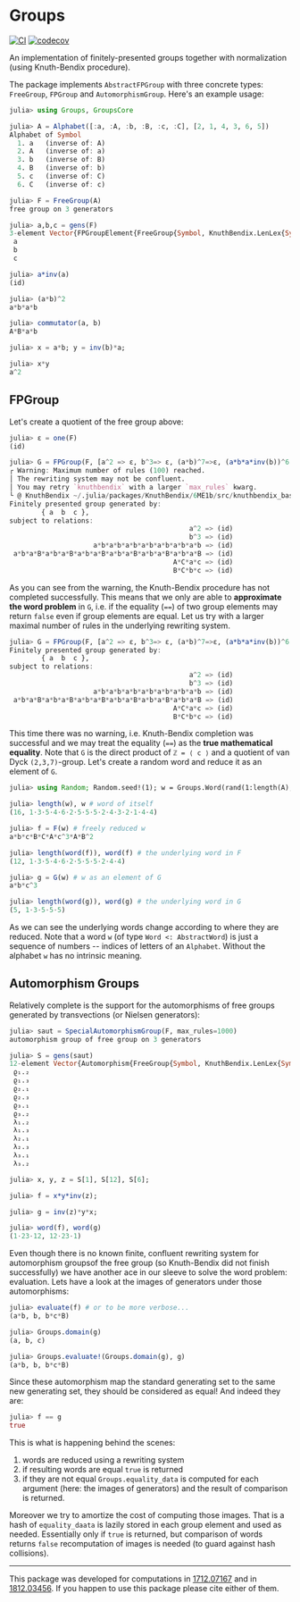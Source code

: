 # Groups
[![CI](https://github.com/kalmarek/Groups.jl/actions/workflows/ci.yml/badge.svg)](https://github.com/kalmarek/Groups.jl/actions/workflows/ci.yml)
[![codecov](https://codecov.io/gh/kalmarek/Groups.jl/branch/master/graph/badge.svg)](https://codecov.io/gh/kalmarek/Groups.jl)

An implementation of finitely-presented groups together with normalization (using Knuth-Bendix procedure).

The package implements `AbstractFPGroup` with three concrete types: `FreeGroup`, `FPGroup` and `AutomorphismGroup`. Here's an example usage:

```julia
julia> using Groups, GroupsCore

julia> A = Alphabet([:a, :A, :b, :B, :c, :C], [2, 1, 4, 3, 6, 5])
Alphabet of Symbol
  1. a   (inverse of: A)
  2. A   (inverse of: a)
  3. b   (inverse of: B)
  4. B   (inverse of: b)
  5. c   (inverse of: C)
  6. C   (inverse of: c)

julia> F = FreeGroup(A)
free group on 3 generators

julia> a,b,c = gens(F)
3-element Vector{FPGroupElement{FreeGroup{Symbol, KnuthBendix.LenLex{Symbol}}, …}}:
 a
 b
 c

julia> a*inv(a)
(id)

julia> (a*b)^2
a*b*a*b

julia> commutator(a, b)
A*B*a*b

julia> x = a*b; y = inv(b)*a;

julia> x*y
a^2
```

## FPGroup
Let's create a quotient of the free group above:
```julia
julia> ε = one(F)
(id)

julia> G = FPGroup(F, [a^2 => ε, b^3=> ε, (a*b)^7=>ε, (a*b*a*inv(b))^6 => ε, commutator(a, c) => ε, commutator(b, c) => ε ], max_rules=100)
┌ Warning: Maximum number of rules (100) reached.
│ The rewriting system may not be confluent.
│ You may retry `knuthbendix` with a larger `max_rules` kwarg.
└ @ KnuthBendix ~/.julia/packages/KnuthBendix/6ME1b/src/knuthbendix_base.jl:8
Finitely presented group generated by:
        { a  b  c },
subject to relations:
                                             a^2 => (id)
                                             b^3 => (id)
                     a*b*a*b*a*b*a*b*a*b*a*b*a*b => (id)
 a*b*a*B*a*b*a*B*a*b*a*B*a*b*a*B*a*b*a*B*a*b*a*B => (id)
                                         A*C*a*c => (id)
                                         B*C*b*c => (id)
```
As you can see from the warning, the Knuth-Bendix procedure has not completed successfully. This means that we only are able to **approximate the word problem** in `G`, i.e. if the equality (`==`) of two group elements may return `false` even if group elements are equal. Let us try with a larger maximal number of rules in the underlying rewriting system.

```julia
julia> G = FPGroup(F, [a^2 => ε, b^3=> ε, (a*b)^7=>ε, (a*b*a*inv(b))^6 => ε, commutator(a, c) => ε, commutator(b, c) => ε ], max_rules=500)
Finitely presented group generated by:
        { a  b  c },
subject to relations:
                                             a^2 => (id)
                                             b^3 => (id)
                     a*b*a*b*a*b*a*b*a*b*a*b*a*b => (id)
 a*b*a*B*a*b*a*B*a*b*a*B*a*b*a*B*a*b*a*B*a*b*a*B => (id)
                                         A*C*a*c => (id)
                                         B*C*b*c => (id)

```
This time there was no warning, i.e. Knuth-Bendix completion was successful and we may treat the equality (`==`) as the **true mathematical equality**. Note that `G` is the direct product of `ℤ = ⟨ c ⟩` and a quotient of van Dyck `(2,3,7)`-group. Let's create a random word and reduce it as an element of `G`.
```julia
julia> using Random; Random.seed!(1); w = Groups.Word(rand(1:length(A), 16));

julia> length(w), w # word of itself
(16, 1·3·5·4·6·2·5·5·5·2·4·3·2·1·4·4)

julia> f = F(w) # freely reduced w
a*b*c*B*C*A*c^3*A*B^2

julia> length(word(f)), word(f) # the underlying word in F
(12, 1·3·5·4·6·2·5·5·5·2·4·4)

julia> g = G(w) # w as an element of G
a*b*c^3

julia> length(word(g)), word(g) # the underlying word in G
(5, 1·3·5·5·5)
```
As we can see the underlying words change according to where they are reduced.
Note that a word `w` (of type `Word <: AbstractWord`) is just a sequence of numbers -- indices of letters of an `Alphabet`. Without the alphabet `w` has no intrinsic meaning.

## Automorphism Groups

Relatively complete is the support for the automorphisms of free groups generated by transvections (or Nielsen generators):
```julia
julia> saut = SpecialAutomorphismGroup(F, max_rules=1000)
automorphism group of free group on 3 generators

julia> S = gens(saut)
12-element Vector{Automorphism{FreeGroup{Symbol, KnuthBendix.LenLex{Symbol}}, …}}:
 ϱ₁.₂
 ϱ₁.₃
 ϱ₂.₁
 ϱ₂.₃
 ϱ₃.₁
 ϱ₃.₂
 λ₁.₂
 λ₁.₃
 λ₂.₁
 λ₂.₃
 λ₃.₁
 λ₃.₂

julia> x, y, z = S[1], S[12], S[6];

julia> f = x*y*inv(z);

julia> g = inv(z)*y*x;

julia> word(f), word(g)
(1·23·12, 12·23·1)

```
Even though there is no known finite, confluent rewriting system for automorphism groupsof the free group (so Knuth-Bendix did not finish successfully) we have another ace in our sleeve to solve the word problem: evaluation.
Lets have a look at the images of generators under those automorphisms:
```julia
julia> evaluate(f) # or to be more verbose...
(a*b, b, b*c*B)

julia> Groups.domain(g)
(a, b, c)

julia> Groups.evaluate!(Groups.domain(g), g)
(a*b, b, b*c*B)

```
Since these automorphism map the standard generating set to the same new generating set, they should be considered as equal! And indeed they are:
```julia
julia> f == g
true
```
This is what is happening behind the scenes:
 1. words are reduced using a rewriting system
 2. if resulting words are equal `true` is returned
 3. if they are not equal `Groups.equality_data` is computed for each argument (here: the images of generators) and the result of comparison is returned.

Moreover we try to amortize the cost of computing those images. That is a hash of `equality_daata` is lazily stored in each group element and used as needed. Essentially only if `true` is returned, but comparison of words returns `false` recomputation of images is needed (to guard against hash collisions).

----
This package was developed for computations in [1712.07167](https://arxiv.org/abs/1712.07167) and in [1812.03456](https://arxiv.org/abs/1812.03456). If you happen to use this package please cite either of them.
